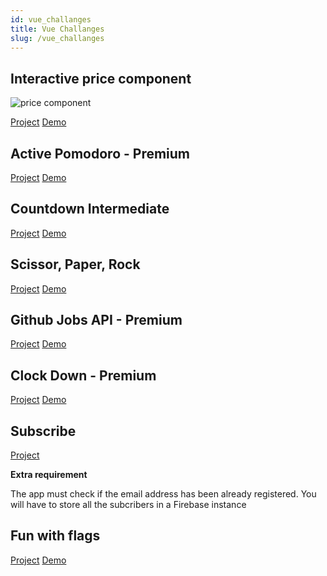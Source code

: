 ```yaml
---
id: vue_challanges
title: Vue Challanges
slug: /vue_challanges
---
```


## Interactive price component
![price component](https://res.cloudinary.com/dz209s6jk/image/upload/v1611325475/Challenges/pnoljknuewnetbngzmto.jpg)

[Project](https://www.frontendmentor.io/challenges/interactive-pricing-component-t0m8PIyY8)
[Demo](https://interactive-pricing-component-main.vercel.app/)


## Active Pomodoro - Premium
[Project](https://www.frontendmentor.io/challenges/pomodoro-app-KBFnycJ6G)
[Demo](https://pomodoroapp.aalekseev.me/)

## Countdown Intermediate
[Project](https://www.frontendmentor.io/challenges/launch-countdown-timer-N0XkGfyz-)
[Demo](https://rmlaunchcountdowntimer.netlify.app/launch-countdown-timer-main/)

## Scissor, Paper, Rock
[Project](https://www.frontendmentor.io/challenges/rock-paper-scissors-game-pTgwgvgH)
[Demo](https://rock-paper-scissors-game-nine.vercel.app
)

## Github Jobs API - Premium

[Project](https://www.frontendmentor.io/challenges/rock-paper-scissors-game-pTgwgvgH)
[Demo](https://clement-baradel-github-jobs-api.vercel.app/)

## Clock Down - Premium

[Project](https://www.frontendmentor.io/challenges/clock-app-LMFaxFwrM)
[Demo](https://clement-baradel-clock-app.vercel.app/)

## Subscribe

[Project](https://www.frontendmentor.io/challenges/base-apparel-coming-soon-page-5d46b47f8db8a7063f9331a0)

**Extra requirement**

The app must check if the email address has been already registered. You will have to store all the subcribers in a Firebase instance

## Fun with flags

[Project](https://fun-with-flags-frontendchallenge-solution.vercel.app/)
[Demo](https://fun-with-flags-frontendchallenge-solution.vercel.app/
)

